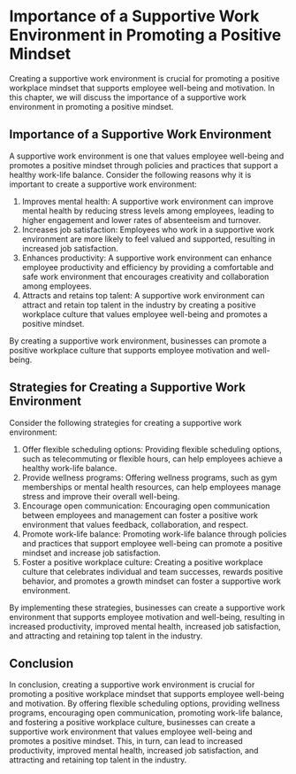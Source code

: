 Importance of a Supportive Work Environment in Promoting a Positive Mindset
=================================================================================================================================

Creating a supportive work environment is crucial for promoting a positive workplace mindset that supports employee well-being and motivation. In this chapter, we will discuss the importance of a supportive work environment in promoting a positive mindset.

Importance of a Supportive Work Environment
-------------------------------------------

A supportive work environment is one that values employee well-being and promotes a positive mindset through policies and practices that support a healthy work-life balance. Consider the following reasons why it is important to create a supportive work environment:

1. Improves mental health: A supportive work environment can improve mental health by reducing stress levels among employees, leading to higher engagement and lower rates of absenteeism and turnover.
2. Increases job satisfaction: Employees who work in a supportive work environment are more likely to feel valued and supported, resulting in increased job satisfaction.
3. Enhances productivity: A supportive work environment can enhance employee productivity and efficiency by providing a comfortable and safe work environment that encourages creativity and collaboration among employees.
4. Attracts and retains top talent: A supportive work environment can attract and retain top talent in the industry by creating a positive workplace culture that values employee well-being and promotes a positive mindset.

By creating a supportive work environment, businesses can promote a positive workplace culture that supports employee motivation and well-being.

Strategies for Creating a Supportive Work Environment
-----------------------------------------------------

Consider the following strategies for creating a supportive work environment:

1. Offer flexible scheduling options: Providing flexible scheduling options, such as telecommuting or flexible hours, can help employees achieve a healthy work-life balance.
2. Provide wellness programs: Offering wellness programs, such as gym memberships or mental health resources, can help employees manage stress and improve their overall well-being.
3. Encourage open communication: Encouraging open communication between employees and management can foster a positive work environment that values feedback, collaboration, and respect.
4. Promote work-life balance: Promoting work-life balance through policies and practices that support employee well-being can promote a positive mindset and increase job satisfaction.
5. Foster a positive workplace culture: Creating a positive workplace culture that celebrates individual and team successes, rewards positive behavior, and promotes a growth mindset can foster a supportive work environment.

By implementing these strategies, businesses can create a supportive work environment that supports employee motivation and well-being, resulting in increased productivity, improved mental health, increased job satisfaction, and attracting and retaining top talent in the industry.

Conclusion
----------

In conclusion, creating a supportive work environment is crucial for promoting a positive workplace mindset that supports employee well-being and motivation. By offering flexible scheduling options, providing wellness programs, encouraging open communication, promoting work-life balance, and fostering a positive workplace culture, businesses can create a supportive work environment that values employee well-being and promotes a positive mindset. This, in turn, can lead to increased productivity, improved mental health, increased job satisfaction, and attracting and retaining top talent in the industry.
